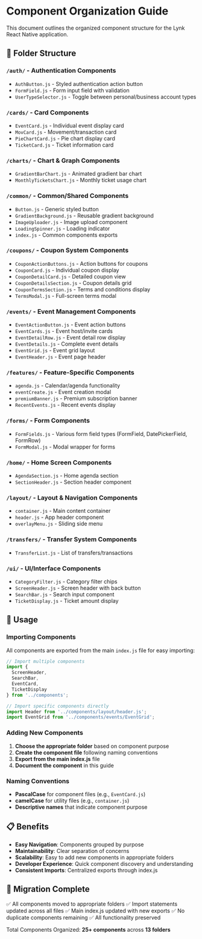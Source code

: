 # Component Organization Guide

This document outlines the organized component structure for the Lynk React Native application.

## 📁 Folder Structure

### `/auth/` - Authentication Components
- `AuthButton.js` - Styled authentication action button
- `FormField.js` - Form input field with validation
- `UserTypeSelector.js` - Toggle between personal/business account types

### `/cards/` - Card Components
- `EventCard.js` - Individual event display card
- `MovCard.js` - Movement/transaction card
- `PieChartCard.js` - Pie chart display card
- `TicketCard.js` - Ticket information card

### `/charts/` - Chart & Graph Components
- `GradientBarChart.js` - Animated gradient bar chart
- `MonthlyTicketsChart.js` - Monthly ticket usage chart

### `/common/` - Common/Shared Components
- `Button.js` - Generic styled button
- `GradientBackground.js` - Reusable gradient background
- `ImageUploader.js` - Image upload component
- `LoadingSpinner.js` - Loading indicator
- `index.js` - Common components exports

### `/coupons/` - Coupon System Components
- `CouponActionButtons.js` - Action buttons for coupons
- `CouponCard.js` - Individual coupon display
- `CouponDetailCard.js` - Detailed coupon view
- `CouponDetailsSection.js` - Coupon details grid
- `CouponTermsSection.js` - Terms and conditions display
- `TermsModal.js` - Full-screen terms modal

### `/events/` - Event Management Components
- `EventActionButton.js` - Event action buttons
- `EventCards.js` - Event host/invite cards
- `EventDetailRow.js` - Event detail row display
- `EventDetails.js` - Complete event details
- `EventGrid.js` - Event grid layout
- `EventHeader.js` - Event page header

### `/features/` - Feature-Specific Components
- `agenda.js` - Calendar/agenda functionality
- `eventCreate.js` - Event creation modal
- `premiumBanner.js` - Premium subscription banner
- `RecentEvents.js` - Recent events display

### `/forms/` - Form Components
- `FormFields.js` - Various form field types (FormField, DatePickerField, FormRow)
- `FormModal.js` - Modal wrapper for forms

### `/home/` - Home Screen Components
- `AgendaSection.js` - Home agenda section
- `SectionHeader.js` - Section header component

### `/layout/` - Layout & Navigation Components
- `container.js` - Main content container
- `header.js` - App header component
- `overlayMenu.js` - Sliding side menu

### `/transfers/` - Transfer System Components
- `TransferList.js` - List of transfers/transactions

### `/ui/` - UI/Interface Components
- `CategoryFilter.js` - Category filter chips
- `ScreenHeader.js` - Screen header with back button
- `SearchBar.js` - Search input component
- `TicketDisplay.js` - Ticket amount display

## 🚀 Usage

### Importing Components

All components are exported from the main `index.js` file for easy importing:

```javascript
// Import multiple components
import { 
  ScreenHeader, 
  SearchBar, 
  EventCard, 
  TicketDisplay 
} from '../components';

// Import specific components directly
import Header from '../components/layout/header.js';
import EventGrid from '../components/events/EventGrid';
```

### Adding New Components

1. **Choose the appropriate folder** based on component purpose
2. **Create the component file** following naming conventions
3. **Export from the main index.js** file
4. **Document the component** in this guide

### Naming Conventions

- **PascalCase** for component files (e.g., `EventCard.js`)
- **camelCase** for utility files (e.g., `container.js`)
- **Descriptive names** that indicate component purpose

## 📋 Benefits

- **Easy Navigation**: Components grouped by purpose
- **Maintainability**: Clear separation of concerns
- **Scalability**: Easy to add new components in appropriate folders
- **Developer Experience**: Quick component discovery and understanding
- **Consistent Imports**: Centralized exports through index.js

## 🔄 Migration Complete

✅ All components moved to appropriate folders
✅ Import statements updated across all files
✅ Main index.js updated with new exports
✅ No duplicate components remaining
✅ All functionality preserved

Total Components Organized: **25+ components** across **13 folders**